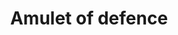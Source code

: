 ---
layout: item
title: Amulet of defence
item-id: 1729
datatable: true
id: 1729
name: "Amulet of defence"
members: false
lowalch: 510
highalch: 765
examine: "An enchanted emerald amulet of protection."
monsters:
  - id: 2145
    name: "Undead Druid"
    members: true
    combat_level: 105
    wiki_url: "https://oldschool.runescape.wiki/w/Undead_Druid"
    drops:
      - quantity: "1"
        rarity: 0.05
    image: "https://oldschool.runescape.wiki/images/thumb/9/93/Undead_Druid.png/230px-Undead_Druid.png?35e76"
---